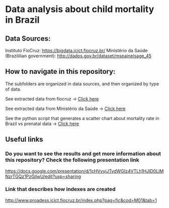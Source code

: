 # Data analysis about child mortality in Brazil

## Data Sources:

Instituto FioCruz: https://bigdata.icict.fiocruz.br/
Ministério da Saúde (Brazililian government): http://dados.gov.br/dataset/mspainelsage_45

## How to navigate in this repository:

The subfolders are organized in data sources, and then organized by type of data.

See  extracted data from fiocruz -> [Click here](./fiocruz/)

See extracted data from Ministério da Saúde  -> [Click here](./dados.gov)

See the python script that generates a scatter chart about mortality rate in Brazil vs prenatal data -> [Click here](./src)


## Useful links 

### Do you want to see the results and get more information about this repository? Check the following presentation link
https://docs.google.com/presentation/d/1cHVvyiJTvdWGIz4VTLh1HJID0LlMNzrTGQz1PzGjlwU/edit?usp=sharing

### Link that describes how indexes are created
http://www.proadess.icict.fiocruz.br/index.php?pag=fic&cod=M01&tab=1

